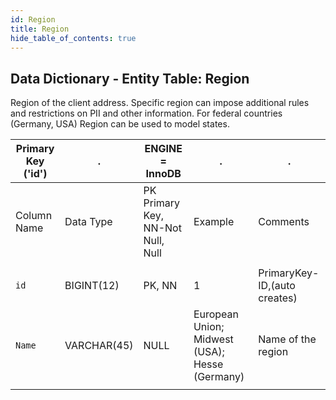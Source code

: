 ```yaml
---
id: Region
title: Region
hide_table_of_contents: true
---
```


## Data Dictionary - Entity Table: Region

Region of the client address. Specific region can impose additional rules and restrictions on PII and other information.
For federal countries (Germany, USA) Region can be used to model states.		


| Primary Key ('id')|.|ENGINE = InnoDB|.|.|
|---|---|---|---|---|
|Column Name|Data Type|PK Primary Key, NN-Not Null, Null|Example|Comments|
||
|`id`|BIGINT(12)|PK, NN|1|PrimaryKey-ID,(auto creates)|
|`Name`|VARCHAR(45)|NULL|European Union; Midwest (USA); Hesse (Germany)|Name of the region|
||
